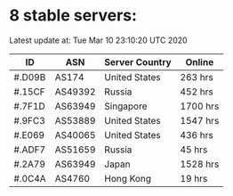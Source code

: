 # 8 stable servers:

Latest update at: Tue Mar 10 23:10:20 UTC 2020

| ID | ASN | Server Country | Online |
| -- | --- | -------------- | ------ |
| #.D09B | AS174 | United States | 263 hrs |
| #.15CF | AS49392 | Russia | 452 hrs |
| #.7F1D | AS63949 | Singapore | 1700 hrs |
| #.9FC3 | AS53889 | United States | 1547 hrs |
| #.E069 | AS40065 | United States | 436 hrs |
| #.ADF7 | AS51659 | Russia | 45 hrs |
| #.2A79 | AS63949 | Japan | 1528 hrs |
| #.0C4A | AS4760 | Hong Kong | 19 hrs |

